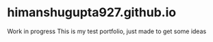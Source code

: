 # himanshugupta927.github.io
Work in progress
This is my test portfolio, just made to get some ideas
